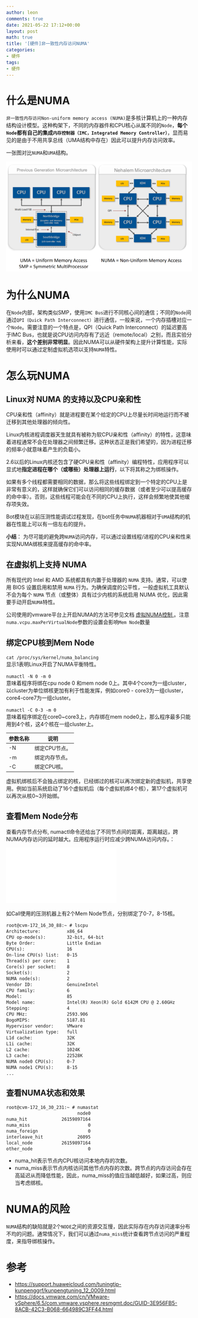 ```yaml
---
author: leon
comments: true
date: 2021-05-22 17:12+00:00
layout: post
math: true
title: '[硬件]非一致性内存访问NUMA'
categories:
- 硬件
tags:
- 硬件
---
```


# 什么是NUMA

`非一致性内存访问Non-uniform memory access (NUMA)`是多核计算机上的一种内存结构设计模型。这种构架下，不同的内存器件和CPU核心从属不同的`Node`，**每个`Node`都有自己的集成`内存控制器（IMC，Integrated Memory Controller）`**，显而易见的是由于不用共享总线（UMA结构中存在）因此可以提升内存访问效率。

一张图对比`NUMA`和`UMA`结构。

![](/images/uma-vs-numa1.png)


# 为什么NUMA

在`Node`内部，架构类似SMP，使用`IMC Bus`进行不同核心间的通信；不同的`Node`间通过`QPI（Quick Path Interconnect）`进行通信，一般来说，一个内存插槽对应一个`Node`。需要注意的一个特点是，QPI（Quick Path Interconnect）的延迟要高于IMC Bus，也就是说CPU访问内存有了远近（remote/local）之别，而且实验分析来看，**这个差别非常明显**。因此NUMA可以从硬件架构上提升计算性能，实际使用时可以通过定制虚拟机选项以支持`NUMA`特性。

# 怎么玩NUMA

## Linux对 NUMA 的支持以及CPU亲和性

CPU亲和性（affinity）就是进程要在某个给定的CPU上尽量长时间地运行而不被迁移到其他处理器的倾向性。

Linux内核进程调度器天生就具有被称为软CPU亲和性（affinity）的特性，这意味着进程通常不会在处理器之间频繁迁移。这种状态正是我们希望的，因为进程迁移的频率小就意味着产生的负载小。

2.6以后的Linux内核还包含了硬CPU亲和性（affinity）编程特性，应用程序可以显式地**指定进程在哪个（或哪些）处理器上运行**，以下将其称之为绑核操作。

如果有多个线程都需要相同的数据，那么将这些线程绑定到一个特定的CPU上是非常有意义的，这样就确保它们可以访问相同的缓存数据（或者至少可以提高缓存的命中率）。否则，这些线程可能会在不同的CPU上执行，这样会频繁地使其他缓存项失效。

Bot模块在以前压测性能调试过程发现，在bot任务中`NUMA`机器相对于`UMA`结构的机器在性能上可以有一倍左右的提升。

**小结**： 为尽可能的避免跨`NUMA`访问内存，可以通过设置线程/进程的CPU亲和性来实现NUMA绑核来提高缓存的命中率。

## 在虚拟机上支持 NUMA

所有现代的 Intel 和 AMD 系统都具有内置于处理器的 `NUMA` 支持。通常，可以使用 BIOS 设置启用和禁用 `NUMA` 行为。为确保调度的公平性，一般虚拟机工具默认不会为每个 `NUMA` 节点（或整体）具有过少内核的系统启用 NUMA 优化，因此需要手动开启`NUMA`特性。

公司使用的vmware平台上开启NUMA的方法可参见文档 [虚拟NUMA控制
](https://docs.vmware.com/cn/VMware-vSphere/6.5/com.vmware.vsphere.resmgmt.doc/GUID-3E956FB5-8ACB-42C3-B068-664989C3FF44.html)。注意`numa.vcpu.maxPerVirtualNode`参数的设置会影响`Mem Node`数量

## 绑定CPU核到Mem Node

`cat /proc/sys/kernel/numa_balancing`  
显示1表明Linux开启了NUMA平衡特性。

`numactl -N 0 -m 0`   
意味着程序将绑在cpu node 0 和mem node 0上。其中4个core为一组cluster，以cluster为单位绑核更加有利于性能发挥，例如core0 - core3为一组cluster，core4-core7为一组cluster。

`numactl -C 0-3 -m 0`  
意味着程序绑定在core0~core3上，内存绑在mem node0上，那么程序最多只能用到4个核，这4个核在一组cluster上。

|参数名称|说明|
|-|-|
|-N|绑定CPU节点。|
|-m|绑定内存节点。|
|-C|绑定CPU核。|



虚拟机绑核后不会独占绑定的核，已经绑过的核可以再次绑定新的虚拟机，共享使用。例如当前系统启动了16个虚拟机后（每个虚拟机绑4个核），第17个虚拟机可以再次从核0~3开始绑。

## 查看Mem Node分布
查看内存节点分布, numactl命令还给出了不同节点间的距离，距离越远，跨NUMA内存访问的延时越大。应用程序运行时应减少跨NUMA访问内存。：


![](./numma/numa-ctrl1.log)

如Call使用的压测机器上有2个Mem Node节点，分别绑定了0-7，8-15核。

```
root@cvm-172_16_30_88:~ # lscpu
Architecture:          x86_64
CPU op-mode(s):        32-bit, 64-bit
Byte Order:            Little Endian
CPU(s):                16
On-line CPU(s) list:   0-15
Thread(s) per core:    1
Core(s) per socket:    8
Socket(s):             2
NUMA node(s):          2
Vendor ID:             GenuineIntel
CPU family:            6
Model:                 85
Model name:            Intel(R) Xeon(R) Gold 6142M CPU @ 2.60GHz
Stepping:              4
CPU MHz:               2593.906
BogoMIPS:              5187.81
Hypervisor vendor:     VMware
Virtualization type:   full
L1d cache:             32K
L1i cache:             32K
L2 cache:              1024K
L3 cache:              22528K
NUMA node0 CPU(s):     0-7
NUMA node1 CPU(s):     8-15
...
```

## 查看NUMA状态和效果
```
root@cvm-172_16_30_231:~ # numastat 
                           node0
numa_hit             26159897164
numa_miss                      0
numa_foreign                   0
interleave_hit             26095
local_node           26159897164
other_node                     0
```
- numa_hit表示节点内CPU核访问本地内存的次数。
- numa_miss表示节点内核访问其他节点内存的次数。跨节点的内存访问会存在高延迟从而降低性能，因此，numa_miss的值应当越低越好，如果过高，则应当考虑绑核。


# NUMA的风险

`NUMA`结构的缺陷就是2个`NODE`之间的资源交互慢，因此实际存在内存访问速率分布不均的问题。通常情况下，我们可以通过`numa_miss`统计查看跨节点访问的严重程度，来指导绑核操作。


# 参考
- https://support.huaweicloud.com/tuningtip-kunpenggrf/kunpengtuning_12_0009.html
- https://docs.vmware.com/cn/VMware-vSphere/6.5/com.vmware.vsphere.resmgmt.doc/GUID-3E956FB5-8ACB-42C3-B068-664989C3FF44.html